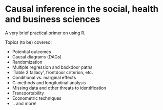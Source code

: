 # Causal inference in the social, health and business sciences

A very brief practical primer on using R.

Topics (to be) covered:

- Potential outcomes
- Causal diagrams (DAGs)
- Randomization
- Multiple regression and backdoor paths
- 'Table 2 fallacy', frontdoor criterion, etc.
- Conditional vs. marginal effects
- G-methods and longitudinal analysis
- Missing data and other threats to identification
- Transportability
- Econometric techniques
- .. and more!
